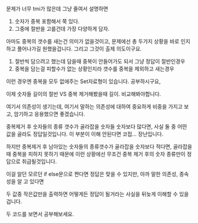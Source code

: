 문제가 너무 tmi가 많은데 그냥 줄여서 설명하면 
1. 숫자가 중복 포함해서 쭉 있다.
2. 그중에 절반을 고를건데 가장 다양하게 담자.

아마도 중복의 갯수를 새는건 의미가 없을것이고, 문제에선 총 두가지 상황을
바로 인지하고 풀어나가길 원했을겁니다. 그리고 그것이 출제 의도이구요.

1. 절반씩 담으려고 했는데 담을때 중복이 안들어가도 되서 그냥 정답이 절반인경우
2. 중복을 담는걸 피할수가 없는 상황인지라 갯수를 중복을 제외하고 새는경우

이런 경우엔 중복을 모두 없에주는 Set자료형이 있습니다. 공부하시구요,

이제 숫자들 길이의 절반 VS 중복 제거해봤을때 길이. 비교해봐야합니다.

여기서 의존성이 생기는데, 여기서 말하는 의존성에 대하여 중요하게 비중을 가지고
보고, 암기하고 응용했으면 좋겠습니다.

중복제거 후 숫자들의 종류 갯수가 골라잡을 숫자들 숫자보다 많다면, 
사실 둘 중 어떤 값을 골라도 정답일것입니다. 이 부분이 이해 안된다면 코접... 장난입니다.

하지만 중복제거 후 남아있는 숫자들의 종류갯수가 골라잡을 숫자보다 적다면, 골라잡을 때 중복을
피하지 못하기 때문에 이런 상황에선 무조건 중복 제거 후의 숫자 종류만이 정답으로 취급될것입니다.

이걸 알던 모르던 if else문으로 짠다면 정답은 맞을 수 있지만,  아까 말한 의존성, 종속성을 알 고 있다면

두 값중 작은값만을 출력하면 어떻게든 정답이 될거라는 사실을 뒤늦게 이해할 수 있을겁니다.

두 코드를 보면서 공부해보세요.


